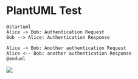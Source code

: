 # PlantUML Test
```uml
@startuml
Alice -> Bob: Authentication Request
Bob --> Alice: Authentication Response
 
Alice -> Bob: Another authentication Request
Alice <-- Bob: another authentication Response
@enduml
```
![](http://www.plantuml.com/plantuml/png/SoWkIImgAStDuNe-PVEBrTql6beLTEqKu9p7ZUkUxEXwENMxWXLKa0jJ3gJZSVEynyrx7ZTjVDpSzhXfyUFcpO-RDe3PwnytzprkNlkuQGTGmTDrIu0cFUlS_s9LxvDzSryksCD5l4vIxG4gNlcuQSdZfjrWPJkVx9xnP4VVaxrpdYrTIvAro242Txu6LjFzlLysp7e-VwacAHQGOFxJTJrFThMfFMjkVRfWuzE9NH2hcZO_RfuRGdBuF5-q2sWHbqDgNWem2G00)
